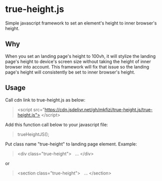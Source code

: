 # true-height.js
Simple javascript framework to set an element's height to inner browser's height.

## Why
When you set an landing page's height to 100vh, it will stylize the landing page's height to device's screen size without taking the height of inner browser into account. This framework will fix that issue so the landing page's height will consistently be set to inner browser's height.

## Usage
Call cdn link to true-height.js as below:
> &lt;script src="https://cdn.jsdelivr.net/gh/mkfizi/true-height.js/true-height.js"> &lt;/script>

Add this function call below to your javascript file:
> trueHeightJS();

Put class name "true-height" to landing page element.
Example:

> &lt;div class="true-height">
> &#32;&nbsp;&nbsp;...
> &lt;/div>

or

> &lt;section class="true-height">
> &#32;&nbsp;&nbsp;...
> &lt;/section>